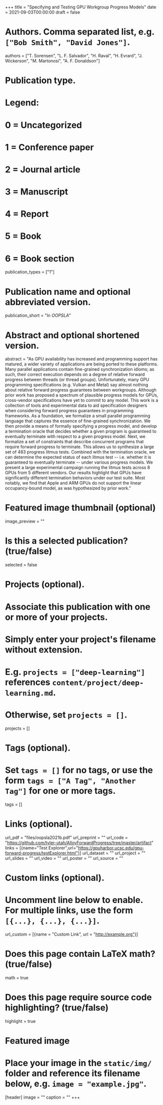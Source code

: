 +++
title = "Specifying and Testing GPU Workgroup Progress Models"
date = 2021-09-03T00:00:00
draft = false

# Authors. Comma separated list, e.g. `["Bob Smith", "David Jones"]`.
authors = ["T. Sorensen", "L. F. Salvador", "H. Raval", "H. Evrard", "J. Wickerson", "M. Martonosi", "A. F. Donaldson"]

# Publication type.
# Legend:
# 0 = Uncategorized
# 1 = Conference paper
# 2 = Journal article
# 3 = Manuscript
# 4 = Report
# 5 = Book
# 6 = Book section
publication_types = ["1"]

# Publication name and optional abbreviated version.
publication_short = "In _OOPSLA_"

# Abstract and optional shortened version.
abstract = "As GPU availability has increased and programming support has matured, a wider variety of applications are being ported to these platforms. Many parallel applications contain fine-grained synchronization idioms; as such, their correct execution depends on a degree of relative forward progress between threads (or thread groups). Unfortunately, many GPU programming specifications (e.g. Vulkan and Metal) say almost nothing about relative forward progress guarantees between workgroups. Although prior work has proposed a spectrum of plausible progress models for GPUs, cross-vendor specifications have yet to commit to any model. This work is a collection of tools and experimental data to aid specification designers when considering forward progress guarantees in programming frameworks. As a foundation, we formalize a small parallel programming language that captures the essence of fine-grained synchronization. We then provide a means of formally specifying a progress model, and develop a termination oracle that decides whether a given program is guaranteed to eventually terminate with respect to a given progress model. Next, we formalize a set of constraints that describe concurrent programs that require forward progress to terminate. This allows us to synthesize a large set of 483 progress litmus tests. Combined with the termination oracle, we can determine the expected status of each litmus test -- i.e. whether it is guaranteed to eventually terminate -- under various progress models.  We present a large experimental campaign running the litmus tests across 8 GPUs from 5 different vendors. Our results highlight that GPUs have significantly different termination behaviors under our test suite. Most notably, we find that Apple and ARM GPUs do not support the linear occupancy-bound model, as was hypothesized by prior work."


# Featured image thumbnail (optional)
image_preview = ""

# Is this a selected publication? (true/false)
selected = false

# Projects (optional).
#   Associate this publication with one or more of your projects.
#   Simply enter your project's filename without extension.
#   E.g. `projects = ["deep-learning"]` references `content/project/deep-learning.md`.
#   Otherwise, set `projects = []`.
projects = []

# Tags (optional).
#   Set `tags = []` for no tags, or use the form `tags = ["A Tag", "Another Tag"]` for one or more tags.
tags = []

# Links (optional).
url_pdf = "files/oopsla2021b.pdf"
url_preprint = ""
url_code = "https://github.com/tyler-utah/AlloyForwardProgress/tree/master/artifact"
links = [{name="Test Explorer",url="https://gpuharbor.ucsc.edu/gpu-forward-progress/testExplorer.html"}]
url_dataset = ""
url_project = ""
url_slides = ""
url_video = ""
url_poster = ""
url_source = ""

# Custom links (optional).
#   Uncomment line below to enable. For multiple links, use the form `[{...}, {...}, {...}]`.
url_custom = [{name = "Custom Link", url = "http://example.org"}]

# Does this page contain LaTeX math? (true/false)
math = true

# Does this page require source code highlighting? (true/false)
highlight = true

# Featured image
# Place your image in the `static/img/` folder and reference its filename below, e.g. `image = "example.jpg"`.
[header]
image = ""
caption = ""
+++
